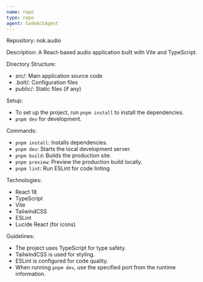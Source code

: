 ```yaml
---
name: repo
type: repo
agent: CodeActAgent
---
```


Repository: nok.audio

Description: A React-based audio application built with Vite and TypeScript.

Directory Structure:
- src/: Main application source code
- .bolt/: Configuration files
- public/: Static files (if any)

Setup:
- To set up the project, run `pnpm install` to install the dependencies.
- `pnpm dev` for development.

Commands:
- `pnpm install`: Installs dependencies.
- `pnpm dev`: Starts the local development server.
- `pnpm build`: Builds the production site.
- `pnpm preview`: Preview the production build locally.
- `pnpm lint`: Run ESLint for code linting.

Technologies:
- React 18
- TypeScript
- Vite
- TailwindCSS
- ESLint
- Lucide React (for icons)

Guidelines:
- The project uses TypeScript for type safety.
- TailwindCSS is used for styling.
- ESLint is configured for code quality.
- When running `pnpm dev`, use the specified port from the runtime information.